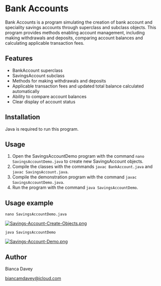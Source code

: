 # Bank Accounts

Bank Accounts is a program simulating the creation of bank account and speciality savings accounts through superclass and subclass objects. This program provides methods enabling account management, including making withdrawals and deposits, comparing account balances and calculating applicable transaction fees.

## Features

* BankAccount superclass 
* SavingsAccount subclass
* Methods for making withdrawals and deposits
* Applicable transaction fees and updated total balance calculated automatically
* Ability to compare account balances
* Clear display of account status


## Installation

Java is required to run this program.

## Usage

1. Open the SavingsAccountDemo program with the command `nano SavingsAccountDemo.java` to create new SavingsAccount objects.
2. Compile the classes with the commands `javac BankAccount.java` and `javac SavingsAccount.java`.
3. Compile the demonstration program with the command `javac SavingsAccountDemo.java`.
4. Run the program with the command `java SavingsAccountDemo`.

## Usage example

```
nano SavingsAccountDemo.java
```
[![Savings-Account-Create-Objects.png](https://i.postimg.cc/P5zz2Kvy/Savings-Account-Create-Objects.png)](https://postimg.cc/SnRMK6rY)

```
java SavingsAccountDemo
```
[![Savings-Account-Demo.png](https://i.postimg.cc/yN4h1cmt/Savings-Account-Demo.png)](https://postimg.cc/k2sRwVhv)


## Author

Bianca Davey 

biancamdavey@icloud.com
